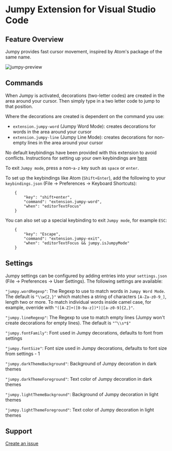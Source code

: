 # Jumpy Extension for Visual Studio Code

## Feature Overview

Jumpy provides fast cursor movement, inspired by Atom's package of the same name.

![jumpy-preview](https://cloud.githubusercontent.com/assets/2899448/19660934/0481c44c-9a32-11e6-87cc-1f8913922ccb.gif)

## Commands

When Jumpy is activated, decorations (two-letter codes) are created in the area around your cursor. Then simply type in a two letter code to jump to that position.

Where the decorations are created is dependent on the command you use:

* `extension.jumpy-word` (Jumpy Word Mode): creates decorations for words in the area around your cursor
* `extension.jumpy-line` (Jumpy Line Mode): creates decorations for non-empty lines in the area around your cursor

No default keybindings have been provided with this extension to avoid conflicts. Instructions for setting up your own keybindings are [here](https://code.visualstudio.com/docs/customization/keybindings)

To exit `Jumpy mode`, press a non-`a-z` key such as `space` or `enter`.

To set up the keybindings like Atom (`Shift+Enter`), add the following to your `keybindings.json` (File -> Preferences -> Keyboard Shortcuts):

```
    {
        "key": "shift+enter",
        "command": "extension.jumpy-word",
        "when": "editorTextFocus"
    }
```

You can also set up a special keybinding to exit `Jumpy mode`, for example `ESC`:

```
    {
        "key": "Escape",
        "command": "extension.jumpy-exit",
        "when": "editorTextFocus && jumpy.isJumpyMode"
    }
```

## Settings

Jumpy settings can be configured by adding entries into your `settings.json` (File -> Preferences -> User Settings). The following settings are available:

`"jumpy.wordRegexp"`: The Regexp to use to match words in `Jumpy Word Mode`. The default is `"\\w{2,}"` which matches a string of characters `[A-Za-z0-9_]`, length two or more. To match individual words inside camel case, for example, override with `"([A-Z]+([0-9a-z])*)|[a-z0-9]{2,}"`.

`"jumpy.lineRegexp"`: The Regexp to use to match empty lines (Jumpy won't create decorations for empty lines). The default is `"^\\s*$"`

`"jumpy.fontFamily"`: Font used in Jumpy decorations, defaults to font from settings

`"jumpy.fontSize"`: Font size used in Jumpy decorations, defaults to font size from settings - 1

`"jumpy.darkThemeBackground"`: Background of Jumpy decoration in dark themes

`"jumpy.darkThemeForeground"`: Text color of Jumpy decoration in dark themes

`"jumpy.lightThemeBackground"`: Background of Jumpy decoration in light themes

`"jumpy.lightThemeForeground"`: Text color of Jumpy decoration in light themes

## Support

[Create an issue](https://github.com/wmaurer/vscode-jumpy/issues)
